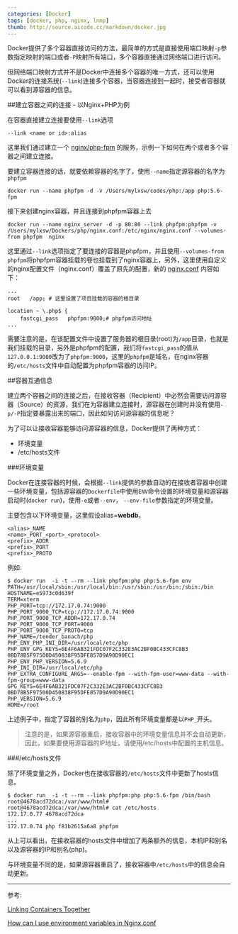 ```yaml
---
categories: [Docker]
tags: [docker, php, nginx, lnmp]
thumb: http://source.aicode.cc/markdown/docker.jpg
---
```


Docker提供了多个容器直接访问的方法，最简单的方式是直接使用端口映射`-p`参数指定映射的端口或者`-P`映射所有端口，多个容器直接通过网络端口进行访问。

但网络端口映射方式并不是Docker中连接多个容器的唯一方式，还可以使用Docker的连接系统(`--link`)连接多个容器，当容器连接到一起时，接受者容器就可以看到源容器的信息。

##建立容器之间的连接 - 以Nginx+PHP为例

在容器直接建立连接要使用`--link`选项

	--link <name or id>:alias

这里我们通过建立一个 [nginx/php-fpm][] 的服务，示例一下如何在两个或者多个容器之间建立连接。

<!--more-->

要建立容器连接的话，就要依赖容器的名字了，使用`--name`指定源容器的名字为`phpfpm`

	docker run --name phpfpm -d -v /Users/mylxsw/codes/php:/app php:5.6-fpm

接下来创建nginx容器，并且连接到phpfpm容器上去

	docker run --name nginx_server -d -p 80:80 --link phpfpm:phpfpm -v /Users/mylxsw/Dockers/php/nginx.conf:/etc/nginx/nginx.conf --volumes-from phpfpm  nginx

这里通过`--link`选项指定了要连接的容器是phpfpm，并且使用`--volumes-from phpfpm`将phpfpm容器挂载的卷也挂载到了nginx容器上，另外，这里使用自定义的nginx配置文件（nginx.conf）覆盖了原先的配置，新的 [nginx.conf][] 内容如下：

	...
    root   /app; # 这里设置了项目挂载的容器的根目录

    location ~ \.php$ {
        fastcgi_pass   phpfpm:9000;# phpfpm访问地址
	...

需要注意的是，在该配置文件中设置了服务器的根目录(root)为`/app`目录，也就是我们挂载的目录，另外是phpfpm的配置，我们将`fastcgi_pass`的值从`127.0.0.1:9000`改为了`phpfpm:9000`，这里的`phpfpm`是域名，在nginx容器的`/etc/hosts`文件中自动配置为phpfpm容器的访问IP。

##容器互通信息

建立两个容器之间的连接之后，在接收容器（Recipient）中必然会需要访问源容器（Source）的资源，我们在为容器建立连接时，源容器在创建时并没有使用`-p/-P`指定要暴露出来的端口，因此如何访问源容器的信息呢？

为了可以让接收容器能够访问源容器的信息，Docker提供了两种方式：

- 环境变量
- /etc/hosts文件

###环境变量

Docker在连接容器的时候，会根据`--link`提供的参数自动的在接收者容器中创建一些环境变量，包括源容器的`Dockerfile`中使用`ENV`命令设置的环境变量和源容器启动时(`docker run`)，使用`-e`或者`--env`， `--env-file`参数指定的环境变量。

主要包含以下环境变量，这里假设alias=**webdb**。

    <alias>_NAME
    <name>_PORT_<port>_<protocol>
    <prefix>_ADDR
    <prefix>_PORT
    <prefix>_PROTO

例如:

    $ docker run  -i -t --rm --link phpfpm:php php:5.6-fpm env
    PATH=/usr/local/sbin:/usr/local/bin:/usr/sbin:/usr/bin:/sbin:/bin
    HOSTNAME=e5973c0d639f
    TERM=xterm
    PHP_PORT=tcp://172.17.0.74:9000
    PHP_PORT_9000_TCP=tcp://172.17.0.74:9000
    PHP_PORT_9000_TCP_ADDR=172.17.0.74
    PHP_PORT_9000_TCP_PORT=9000
    PHP_PORT_9000_TCP_PROTO=tcp
    PHP_NAME=/tender_banach/php
    PHP_ENV_PHP_INI_DIR=/usr/local/etc/php
    PHP_ENV_GPG_KEYS=6E4F6AB321FDC07F2C332E3AC2BF0BC433CFC8B3 0BD78B5F97500D450838F95DFE857D9A90D90EC1
    PHP_ENV_PHP_VERSION=5.6.9
    PHP_INI_DIR=/usr/local/etc/php
    PHP_EXTRA_CONFIGURE_ARGS=--enable-fpm --with-fpm-user=www-data --with-fpm-group=www-data
    GPG_KEYS=6E4F6AB321FDC07F2C332E3AC2BF0BC433CFC8B3 0BD78B5F97500D450838F95DFE857D9A90D90EC1
    PHP_VERSION=5.6.9
    HOME=/root

上述例子中，指定了容器的别名为`php`，因此所有环境变量都是以`PHP_`开头。

> 注意的是，如果源容器重启，接收容器中的环境变量信息并不会自动更新，因此，如果要使用源容器的IP地址，请使用/etc/hosts中配置的主机信息。

###/etc/hosts文件

除了环境变量之外，Docker也在接收容器的`/etc/hosts`文件中更新了hosts信息。

    $ docker run  -i -t --rm --link phpfpm:php php:5.6-fpm /bin/bash
    root@4678acd72dca:/var/www/html#
    root@4678acd72dca:/var/www/html# cat /etc/hosts
    172.17.0.77	4678acd72dca
    ...
    172.17.0.74	php f81b2615a6a8 phpfpm

从上可以看出，在接收容器的hosts文件中增加了两条额外的信息，本机IP和别名以及源容器的IP和别名(php)。

与环境变量不同的是，如果源容器重启了，接收容器中`/etc/hosts`中的信息会自动更新。

----

参考:

[Linking Containers Together](https://docs.docker.com/userguide/dockerlinks/)

[How can I use environment variables in Nginx.conf](http://serverfault.com/questions/577370/how-can-i-use-environment-variables-in-nginx-conf)



[nginx.conf]:https://github.com/mylxsw/DockerDemo/blob/master/nginx-php/nginx.conf
[nginx/php-fpm]:https://github.com/mylxsw/DockerDemo/tree/master/nginx-php
